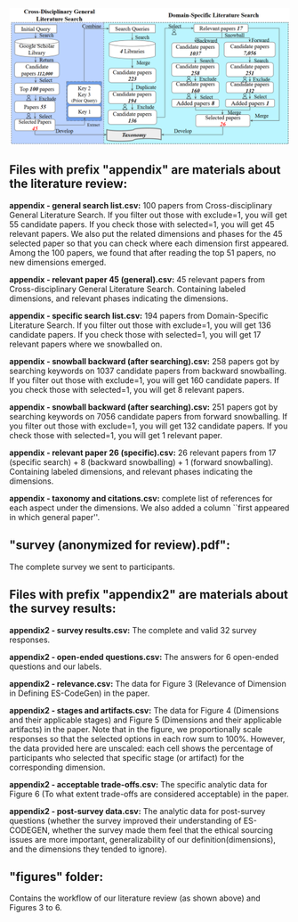 ![Literature_Review_Overview](figures/literature_review_overview.png)



## Files with **prefix "appendix"** are materials about the literature review:



**appendix - general search list.csv:** 100 papers from Cross-disciplinary General Literature Search. If you filter out those with exclude=1, you will get 55 candidate papers. If you check those with selected=1, you will get 45 relevant papers. We also put the related dimensions and phases for the 45 selected paper so that you can check where each dimension first appeared. Among the 100 papers, we found that after reading the top 51 papers, no new dimensions emerged.




**appendix - relevant paper 45 (general).csv:** 45 relevant papers from Cross-disciplinary General Literature Search. Containing labeled dimensions, and relevant phases indicating the dimensions. 



**appendix - specific search list.csv:** 194 papers from Domain-Specific Literature Search. If you filter out those with exclude=1, you will get 136 candidate papers. If you check those with selected=1, you will get 17 relevant papers where we snowballed on.



**appendix - snowball backward (after searching).csv:** 258 papers got by searching keywords on 1037 candidate papers from backward snowballing. If you filter out those with exclude=1, you will get 160 candidate papers. If you check those with selected=1, you will get 8 relevant papers.



**appendix - snowball backward (after searching).csv:** 251 papers got by searching keywords on 7056 candidate papers from forward snowballing. If you filter out those with exclude=1, you will get 132 candidate papers. If you check those with selected=1, you will get 1 relevant paper.



**appendix - relevant paper 26 (specific).csv:** 26 relevant papers from 17 (specific search) + 8 (backward snowballing) + 1 (forward snowballing). Containing labeled dimensions, and relevant phases indicating the dimensions. 



**appendix - taxonomy and citations.csv:** complete list of references for each aspect under the dimensions. We also added a column ``first appeared in which general paper''.





## **"survey (anonymized for review).pdf"**: 


The complete survey we sent to participants.




## Files with **prefix "appendix2"** are materials about the survey results:



**appendix2 - survey results.csv:** The complete and valid 32 survey responses.



**appendix2 - open-ended questions.csv:** The answers for 6 open-ended questions and our labels.



**appendix2 - relevance.csv:** The data for Figure 3 (Relevance of Dimension in Defining ES-CodeGen) in the paper.



**appendix2 - stages and artifacts.csv:** The data for Figure 4 (Dimensions and their applicable stages) and Figure 5 (Dimensions and their applicable artifacts) in the paper. Note that in the figure, we proportionally scale responses so that the selected options in each row sum to 100%. However, the data provided here are unscaled: each cell shows the percentage of participants who selected that specific stage (or artifact) for the corresponding dimension.



**appendix2 - acceptable trade-offs.csv:** The specific analytic data for Figure 6 (To what extent trade-offs are considered acceptable) in the paper.



**appendix2 - post-survey data.csv:** The analytic data for post-survey questions (whether the survey improved their understanding of ES-CODEGEN, whether the survey made them feel that the ethical sourcing issues are more important, generalizability of our definition(dimensions), and the dimensions they tended to ignore).



## **"figures" folder:**
Contains the workflow of our literature review (as shown above) and Figures 3 to 6.






